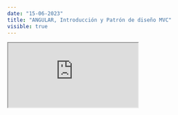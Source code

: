 ```yaml
---
date: "15-06-2023"
title: "ANGULAR, Introducción y Patrón de diseño MVC"
visible: true
---
```

<iframe src="https://www.youtube.com/embed/KXf6xkpjx9s" allowfullscreen></iframe>
